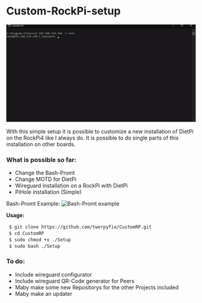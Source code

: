 # Custom-RockPi-setup

![](MOTD.gif)

With this simple setup it is possible to customize a new installation of DietPi on the RockPi4 like I always do. It is possible to do single parts of this installation on other boards. 

### What is possible so far:

- Change the Bash-Promt
- Change MOTD for DietPi
- Wireguard installation on a RockPi with DietPi
- PiHole installation (Simple)



Bash-Promt Example:
![Bash-Promt example](https://raw.githubusercontent.com/twerpyfie/Custom-RockPi-setup/master/files/Bashpromt.PNG?raw=true "Bash-Promt")



**Usage:**

```bash
 $ git clone https://github.com/twerpyfie/CustomRP.git
 $ cd CustomRP
 $ sudo chmod +x ./Setup
 $ sudo bash ./Setup
```

### To do:

- Include wireguard configurator
- Include wireguard QR-Code generator for Peers
- Maby make some new Repositorys for the other Projects included
- Maby make an updater
